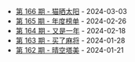 * [第 166 期 - 猫晒太阳](https://weekly.tw93.fun/posts/166-猫晒太阳) - 2024-03-03
* [第 165 期 - 年度榜单](https://weekly.tw93.fun/posts/165-年度榜单) - 2024-02-26
* [第 164 期 - 又是一年](https://weekly.tw93.fun/posts/164-又是一年) - 2024-02-18
* [第 163 期 - 买了麻将](https://weekly.tw93.fun/posts/163-买了麻将) - 2024-01-28
* [第 162 期 - 晴空塔美](https://weekly.tw93.fun/posts/162-晴空塔美) - 2024-01-21
